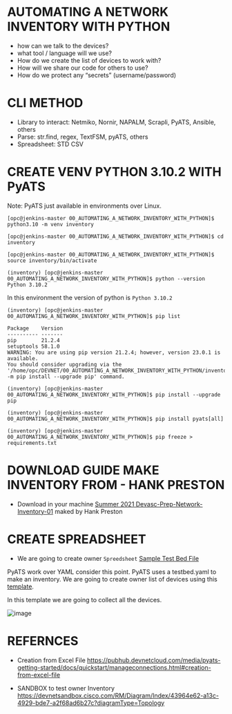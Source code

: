 
# AUTOMATING A NETWORK INVENTORY WITH PYTHON

+ how can we talk to the devices?
+ what tool / language will we use?
+ How do we create the list of devices to work with?
+ How will we share our code for others to use?
+ How do we protect any “secrets” (username/password)

# CLI METHOD

* Library to interact: Netmiko, Nornir, NAPALM, Scrapli, PyATS, Ansible, others
* Parse: str.find, regex, TextFSM, pyATS, others
* Spreadsheet: STD CSV

# CREATE VENV PYTHON 3.10.2 WITH PyATS

Note: PyATS just available in environments over Linux.

```
[opc@jenkins-master 00_AUTOMATING_A_NETWORK_INVENTORY_WITH_PYTHON]$ python3.10 -m venv inventory

[opc@jenkins-master 00_AUTOMATING_A_NETWORK_INVENTORY_WITH_PYTHON]$ cd inventory

[opc@jenkins-master 00_AUTOMATING_A_NETWORK_INVENTORY_WITH_PYTHON]$ source inventory/bin/activate

(inventory) [opc@jenkins-master 00_AUTOMATING_A_NETWORK_INVENTORY_WITH_PYTHON]$ python --version
Python 3.10.2
```
In this environment the version of python is `Python 3.10.2` 
```
(inventory) [opc@jenkins-master 00_AUTOMATING_A_NETWORK_INVENTORY_WITH_PYTHON]$ pip list

Package    Version
---------- -------
pip        21.2.4
setuptools 58.1.0
WARNING: You are using pip version 21.2.4; however, version 23.0.1 is available.
You should consider upgrading via the '/home/opc/DEVNET/00_AUTOMATING_A_NETWORK_INVENTORY_WITH_PYTHON/inventory/bin/python3.10 -m pip install --upgrade pip' command.

(inventory) [opc@jenkins-master 00_AUTOMATING_A_NETWORK_INVENTORY_WITH_PYTHON]$ pip install --upgrade pip

(inventory) [opc@jenkins-master 00_AUTOMATING_A_NETWORK_INVENTORY_WITH_PYTHON]$ pip install pyats[all]

(inventory) [opc@jenkins-master 00_AUTOMATING_A_NETWORK_INVENTORY_WITH_PYTHON]$ pip freeze > requirements.txt
```

# DOWNLOAD GUIDE MAKE INVENTORY FROM - HANK PRESTON

* Download in your machine [Summer 2021 Devasc-Prep-Network-Inventory-01](https://github.com/hpreston/summer2021-devasc-prep-network-inventory-01.git) maked by Hank Preston


# CREATE SPREADSHEET

* We are going to create owner `Spreedsheet` [Sample Test Bed File](https://pubhub.devnetcloud.com/media/pyats-getting-started/docs/_downloads/b05328b78497f390ee873500df1aaa94/SampleTestbedFile.xlsx)

PyATS work over YAML consider this point. PyATS uses a testbed.yaml to make an inventory.
We are going to create owner list of devices using this [template](https://pubhub.devnetcloud.com/media/pyats-getting-started/docs/_downloads/b05328b78497f390ee873500df1aaa94/SampleTestbedFile.xlsx).

In this template we are going to collect all the devices.

![image](https://user-images.githubusercontent.com/38144008/221994974-686c15fd-3ffe-4ebe-b307-9a1bad810ca8.png)

# REFERNCES

+ Creation from Excel File
https://pubhub.devnetcloud.com/media/pyats-getting-started/docs/quickstart/manageconnections.html#creation-from-excel-file

+ SANDBOX to test owner Inventory
https://devnetsandbox.cisco.com/RM/Diagram/Index/43964e62-a13c-4929-bde7-a2f68ad6b27c?diagramType=Topology
